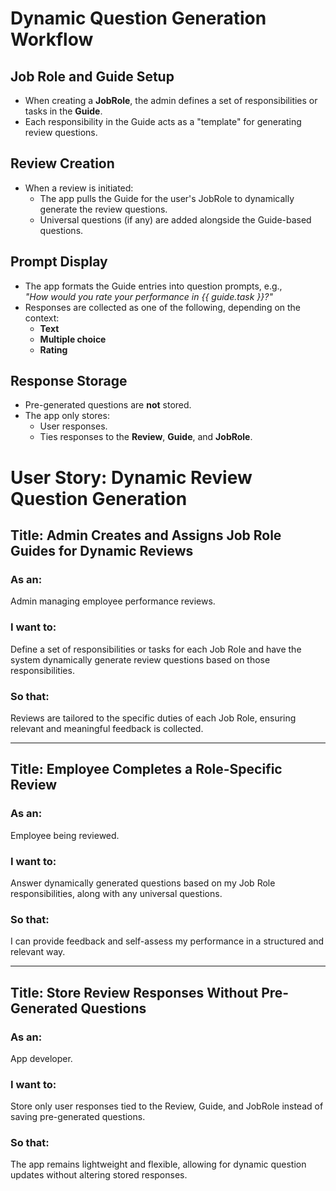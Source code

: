 # Dynamic Question Generation Workflow

## Job Role and Guide Setup
- When creating a **JobRole**, the admin defines a set of responsibilities or tasks in the **Guide**.
- Each responsibility in the Guide acts as a "template" for generating review questions.

## Review Creation
- When a review is initiated:
  - The app pulls the Guide for the user's JobRole to dynamically generate the review questions.
  - Universal questions (if any) are added alongside the Guide-based questions.

## Prompt Display
- The app formats the Guide entries into question prompts, e.g.,  
  *"How would you rate your performance in {{ guide.task }}?"*
- Responses are collected as one of the following, depending on the context:
  - **Text**
  - **Multiple choice**
  - **Rating**

## Response Storage
- Pre-generated questions are **not** stored.
- The app only stores:
  - User responses.
  - Ties responses to the **Review**, **Guide**, and **JobRole**.


# User Story: Dynamic Review Question Generation

## Title: Admin Creates and Assigns Job Role Guides for Dynamic Reviews

### As an:
Admin managing employee performance reviews.

### I want to:
Define a set of responsibilities or tasks for each Job Role and have the system dynamically generate review questions based on those responsibilities.

### So that:
Reviews are tailored to the specific duties of each Job Role, ensuring relevant and meaningful feedback is collected.

---

## Title: Employee Completes a Role-Specific Review

### As an:
Employee being reviewed.

### I want to:
Answer dynamically generated questions based on my Job Role responsibilities, along with any universal questions.

### So that:
I can provide feedback and self-assess my performance in a structured and relevant way.

---

## Title: Store Review Responses Without Pre-Generated Questions

### As an:
App developer.

### I want to:
Store only user responses tied to the Review, Guide, and JobRole instead of saving pre-generated questions.

### So that:
The app remains lightweight and flexible, allowing for dynamic question updates without altering stored responses.
